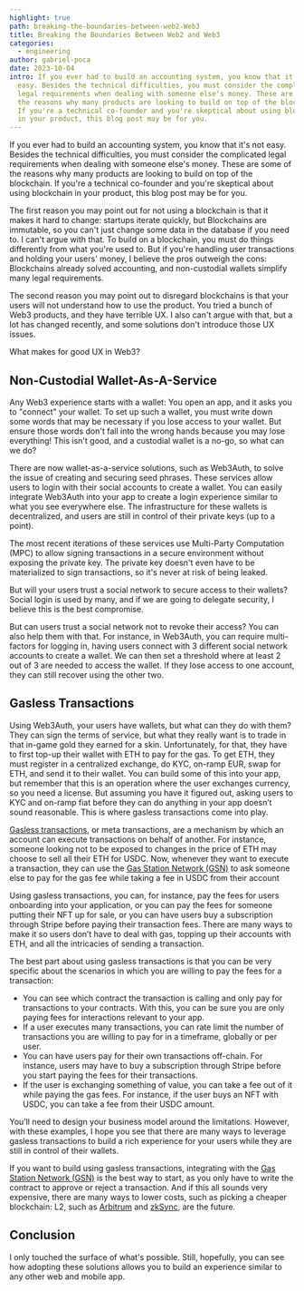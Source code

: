 ```yaml
---
highlight: true
path: breaking-the-boundaries-between-web2-Web3
title: Breaking the Boundaries Between Web2 and Web3
categories:
  - engineering
author: gabriel-poca
date: 2023-10-04
intro: If you ever had to build an accounting system, you know that it's not
  easy. Besides the technical difficulties, you must consider the complicated
  legal requirements when dealing with someone else's money. These are some of
  the reasons why many products are looking to build on top of the blockchain.
  If you're a technical co-founder and you're skeptical about using blockchain
  in your product, this blog post may be for you.
---
```

If you ever had to build an accounting system, you know that it's not easy. Besides the technical difficulties, you must consider the complicated legal requirements when dealing with someone else's money. These are some of the reasons why many products are looking to build on top of the blockchain. If you're a technical co-founder and you're skeptical about using blockchain in your product, this blog post may be for you.

The first reason you may point out for not using a blockchain is that it makes it hard to change: startups iterate quickly, but Blockchains are immutable, so you can't just change some data in the database if you need to. I can't argue with that. To build on a blockchain, you must do things differently from what you're used to. But if you're handling user transactions and holding your users' money, I believe the pros outweigh the cons: Blockchains already solved accounting, and non-custodial wallets simplify many legal requirements.

The second reason you may point out to disregard blockchains is that your users will not understand how to use the product. You tried a bunch of Web3 products, and they have terrible UX. I also can't argue with that, but a lot has changed recently, and some solutions don't introduce those UX issues.

What makes for good UX in Web3?

## Non-Custodial Wallet-As-A-Service

Any Web3 experience starts with a wallet: You open an app, and it asks you to "connect" your wallet. To set up such a wallet, you must write down some words that may be necessary if you lose access to your wallet. But ensure those words don't fall into the wrong hands because you may lose everything! This isn't good, and a custodial wallet is a no-go, so what can we do?

There are now wallet-as-a-service solutions, such as Web3Auth, to solve the issue of creating and securing seed phrases. These services allow users to login with their social accounts to create a wallet. You can easily integrate Web3Auth into your app to create a login experience similar to what you see everywhere else. The infrastructure for these wallets is decentralized, and users are still in control of their private keys (up to a point).

The most recent iterations of these services use Multi-Party Computation (MPC) to allow signing transactions in a secure environment without exposing the private key. The private key doesn't even have to be materialized to sign transactions, so it's never at risk of being leaked.

But will your users trust a social network to secure access to their wallets? Social login is used by many, and if we are going to delegate security, I believe this is the best compromise.

But can users trust a social network not to revoke their access? You can also help them with that. For instance, in Web3Auth, you can require multi-factors for logging in, having users connect with 3 different social network accounts to create a wallet. We can then set a threshold where at least 2 out of 3 are needed to access the wallet. If they lose access to one account, they can still recover using the other two.

## Gasless Transactions

Using Web3Auth, your users have wallets, but what can they do with them? They can sign the terms of service, but what they really want is to trade in that in-game gold they earned for a skin. Unfortunately, for that, they have to first top-up their wallet with ETH to pay for the gas. To get ETH, they must register in a centralized exchange, do KYC, on-ramp EUR, swap for ETH, and send it to their wallet. You can build some of this into your app, but remember that this is an operation where the user exchanges currency, so you need a license. But assuming you have it figured out, asking users to KYC and on-ramp fiat before they can do anything in your app doesn’t sound reasonable. This is where gasless transactions come into play.

[Gasless transactions](https://docs.openzeppelin.com/learn/sending-gasless-transactions#what-is-a-meta-tx), or meta transactions, are a mechanism by which an account can execute transactions on behalf of another. For instance, someone looking not to be exposed to changes in the price of ETH may choose to sell all their ETH for USDC. Now, whenever they want to execute a transaction, they can use the [Gas Station Network (GSN)](https://docs.opengsn.org/) to ask someone else to pay for the gas fee while taking a fee in USDC from their account

Using gasless transactions, you can, for instance, pay the fees for users onboarding into your application, or you can pay the fees for someone putting their NFT up for sale, or you can have users buy a subscription through Stripe before paying their transaction fees. There are many ways to make it so users don’t have to deal with gas, topping up their accounts with ETH, and all the intricacies of sending a transaction.

The best part about using gasless transactions is that you can be very specific about the scenarios in which you are willing to pay the fees for a transaction:

- You can see which contract the transaction is calling and only pay for transactions to your contracts. With this, you can be sure you are only paying fees for interactions relevant to your app.
- If a user executes many transactions, you can rate limit the number of transactions you are willing to pay for in a timeframe, globally or per user.
- You can have users pay for their own transactions off-chain. For instance, users may have to buy a subscription through Stripe before you start paying the fees for their transactions.
- If the user is exchanging something of value, you can take a fee out of it while paying the gas fees. For instance, if the user buys an NFT with USDC, you can take a fee from their USDC amount.

You’ll need to design your business model around the limitations. However, with these examples, I hope you see that there are many ways to leverage gasless transactions to build a rich experience for your users while they are still in control of their wallets.

If you want to build using gasless transactions, integrating with the [Gas Station Network (GSN)](https://docs.opengsn.org/) is the best way to start, as you only have to write the contract to approve or reject a transaction.  And if this all sounds very expensive, there are many ways to lower costs, such as picking a cheaper blockchain: L2, such as [Arbitrum](https://arbitrum.io/) and [zkSync](https://zksync.io/), are the future.

## Conclusion

I only touched the surface of what's possible. Still, hopefully, you can see how adopting these solutions allows you to build an experience similar to any other web and mobile app.